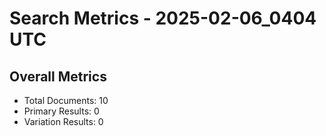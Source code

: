 # Search Metrics - 2025-02-06_0404 UTC

## Overall Metrics
- Total Documents: 10
- Primary Results: 0
- Variation Results: 0
